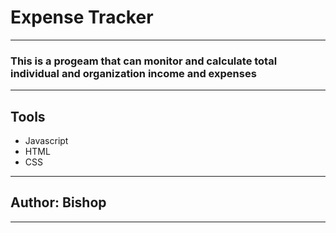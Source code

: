 # Expense Tracker
---
### This is a progeam that can monitor and calculate total individual and organization income and expenses 
---
## Tools 
* Javascript
* HTML
* CSS
---
## Author: Bishop 
---
